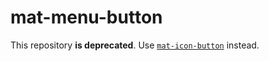 # mat-menu-button

This repository **is deprecated**. Use [`mat-icon-button`](https://github.com/expandjs/mat-icon-button) instead.
